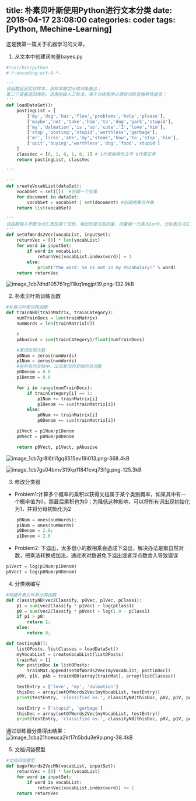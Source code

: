 title: 朴素贝叶斯使用Python进行文本分类
date: 2018-04-17 23:08:00
categories: coder
tags: [Python, Mechine-Learning]
-----------
这是我第一篇关于机器学习的文章。
<!-- more -->

1. 从文本中创建词向量bayes.py

```python
#!usr/bin/python
#-*-encoding:utf-8-*-

'''
该函数返回实验样本，该样本被切分成词条集合；
第二个变量返回类别，该类别由人工标注，用于训练程序以便自动检查侮辱性留言；
'''
def loadDataSet():
	postingList = [
		['my','dog','has','flea','problems','help','please'],
		['maybe','not','take','him','to','dog','park','stupid'],
		['my','dalmation','is','so','cute','I','love','him'],
		['stop','posting','stupid','worthless','garbage'],
		['mr','licks','ate','my','steak','how','to','stop','him'],
		['quit','buying','worthless','dog','food','stupid']
	]
	classVec = [0, 1, 0, 1, 0, 1] # 1代表侮辱性文字 0代表正常
	return postingList, classVec

'''

'''
def createVocabList(dataSet):
	vocabSet = set([])	#创建一个空集
	for document in dataSet:
		vocabSet = vocabSet | set(document) #创建两集合并集
	return list(vocabSet)

'''
该函数输入参数为词汇表及某个文档，输出的是文档向量，向量每一元素为1or0，分别表示词汇表中的单词在输入文档中是否出现
'''
def setOfWords2Vec(vocabList, inputSet):
	returnVec = [0] * len(vocabList)
	for word in inputSet:
		if word in vocabList:
			returnVec[vocabList.index(word)] = 1
		else:
			print("the word: %s is not in my Vocabulary!" % word)
	return returnVec
```

![image_1cb7dhd105761rg11lkq1mgjpt19.png-132.9kB][1]

2. 朴素贝叶斯训练函数

```python
#朴素贝叶斯训练函数
def trainNB0(trainMatrix, trainCategory):
	numTrainDocs = len(trainMatrix)
	numWords = len(trainMatrix[0])

	#
	pAbusive = sum(trainCategory)/float(numTrainDocs) 

	#某词出现次数
	p0Num = zeros(numWords)
	p1Num = zeros(numWords)
	#在所有的文档中，出现某词的文档的总词数
	p0Denom = 0.0
	p1Denom = 0.0

	for i in range(numTrainDocs):
		if trainCategory[i] == 1:
			p1Num += trainMatrix[i]
			p1Denom += sum(trainMatrix[i])
		else:
			p0Num += trainMatrix[i]
			p0Denom += sum(trainMatrix[i])

	p1Vect = p1Num/p1Denom
	p0Vect = p0Num/p0Denom

	return p0Vect, p1Vect, pAbusive
```

![image_1cb7gr8l6tli1gq8515ev19i013.png-368.4kB][2]

![image_1cb7gs04bmv319kp11841cvq73i1g.png-125.3kB][3]

3. 修改分类器

* Problem1:计算多个概率的乘积以获得文档属于某个类别概率，如果其中有一个概率值为0，那最后乘积也为0；为降低这种影响，可以将所有词出现初始化为1，并将分母初始化为2


```python
	p0Num = ones(numWords); 
	p1Num = ones(numWords)
	p0Denom = 2.0;	
	p1Denom = 2.0
```

* Problem2: 下溢出，太多很小的数相乘会造成下溢出，解决办法是取自然对数，把乘法转换成加法，通过求对数避免下溢出或者浮点数舍入导致错误


```python
p1Vect = log(p1Num/p1Denom)
p0Vect = log(p0Num/p0Denom)
```


4. 分类器编写


```python
#构建朴素贝叶斯分类函数
def classityNB(vec2Classify, p0Vec, p1Vec, pClass1):
	p1 = sum(vec2Classify * p1Vec) + log(pClass1)
	p0 = sum(vec2Classify * p0Vec) + log(1.0 - pClass1)
	if p1 > p0: 
		return 1;
	else: 
		return 0;

def testingNB():
	listOPosts, listClasses = loadDataSet()
	myVocabList = createVocabList(listOPosts)
	trainMat = []
	for postinDoc in listOPosts:
		trainMat.append(setOfWords2Vec(myVocabList, postinDoc))
	p0V, p1V, pAb = trainNB0(array(trainMat), array(listClasses))

	testEntry = ['love', 'my', 'dalmation']
	thisDoc = array(setOfWords2Vec(myVocabList, testEntry))
	print(testEntry, 'classified as:', classityNB(thisDoc, p0V, p1V, pAb))

	testEntry = ['stupid', 'garbage']
	thisDoc = array(setOfWords2Vec(myVocabList, testEntry))
	print(testEntry, 'classified as:', classityNB(thisDoc, p0V, p1V, pAb))	
```

通过训练器分类得出结果：
![image_1cba21hoeuca2kt17n5bdu3e9p.png-38.4kB][4]


5. 文档词袋模型


```python
#文档词袋模型
def bagofWords2VecMN(vocabList, inputSet):
	returnVec = [0] * len(vocabList)
	for word in inputSet:
		if word in vocabList:
			returnVec[vocabList.index(word)] += 1
	return returnVec
```


  [1]: http://static.zybuluo.com/usiege/08jgn0fh17i3tesytmd39qsl/image_1cb7dhd105761rg11lkq1mgjpt19.png
  [2]: http://static.zybuluo.com/usiege/41wgod8054yss08dj5zcae5d/image_1cb7gr8l6tli1gq8515ev19i013.png
  [3]: http://static.zybuluo.com/usiege/vw73jzr2d42s7l5us6duu8d8/image_1cb7gs04bmv319kp11841cvq73i1g.png
  [4]: http://static.zybuluo.com/usiege/qfnldhvk83es60qqfapx4kn4/image_1cba21hoeuca2kt17n5bdu3e9p.png
